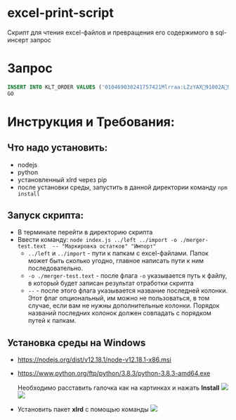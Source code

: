 # excel-print-script
Скрипт для чтения excel-файлов и превращения его содержимого в sql-инсерт запрос

# Запрос
```sql
INSERT INTO KLT_ORDER VALUES ('010469030241757421Mlrraa:LZzYAX91002A92YCYbxC9MEGU2Km2G/rz+CF9eRdno1vQgnz9AJvQbHmXfhFSBHiK9eRVTR2hll4cnlOR5P5kPXo8/CMrZ99W/2Q==',50000,0,0,0,'Mlrraa:LZzYAX',Маркировка остатков);
GO
```

# Инструкция и Требования:
## Что надо установить:
- nodejs
- python
- установленный xlrd через pip
- после установки среды, запустить в данной директории команду `npm install`

## Запуск скрипта:
- В терминале перейти в директорию скрипта
- Ввести команду: `node index.js ../left ../import -o ./merger-test.text  -- "Маркировка остатков" "Импорт"`
  - `../left` и `../import` - пути к папкам с excel-файлами. Папок может быть сколько угодно, главное написать пути к ним последовательно.
  - `-o ./merger-test.text` - после флага `-o` указывается путь к файлу, в который будет записан результат отработки скрипта
  - `--` - после этого флага указывается название последней колонки. Этот флаг опциональный, им можно не пользоваться, в том случае, если вам не нужны дополнительные колонки. Порядок названий последних колонок должен совпадать с порядком путей к папкам. 

## Установка среды на Windows
- https://nodejs.org/dist/v12.18.1/node-v12.18.1-x86.msi
- https://www.python.org/ftp/python/3.8.3/python-3.8.3-amd64.exe

  Необходимо расставить галочка как на картинках и нажать **Install**
  ![](https://i.imgur.com/IiNVYMT.png)
  ![](https://i.imgur.com/XGK8riW.png)
- Установить пакет **xlrd** с помощью команды
  ![](https://i.imgur.com/a4esFR8.png)